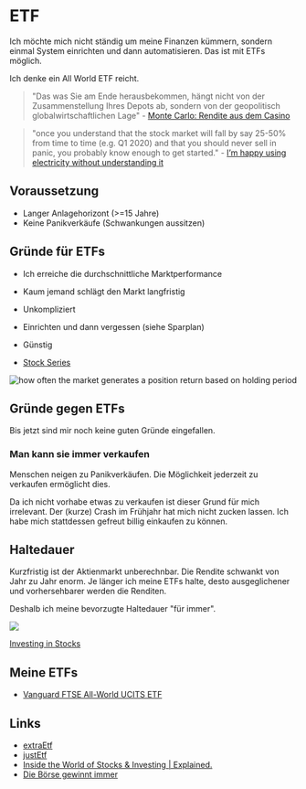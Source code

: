 # ETF

Ich möchte mich nicht ständig um meine Finanzen kümmern, sondern einmal System einrichten und dann automatisieren.
Das ist mit ETFs möglich.

Ich denke ein All World ETF reicht.

> "Das was Sie am Ende herausbekommen, hängt nicht von der Zusammenstellung Ihres Depots ab, sondern von der geopolitisch globalwirtschaftlichen Lage" - [Monte Carlo: Rendite aus dem Casino](https://www.finanzwesir.com/blog/monte-carlo-etf-index)

> "once you understand that the stock market will fall by say 25-50% from time to time (e.g. Q1 2020) and that you should never sell in panic, you probably know enough to get started." - [I’m happy using electricity without understanding it](https://theescapeartist.me/2021/02/28/im-happy-using-electricity-without-understanding-it/)

## Voraussetzung

- Langer Anlagehorizont (>=15 Jahre)
- Keine Panikverkäufe (Schwankungen aussitzen)

## Gründe für ETFs

- Ich erreiche die durchschnittliche Marktperformance
- Kaum jemand schlägt den Markt langfristig
- Unkompliziert
- Einrichten und dann vergessen (siehe Sparplan)
- Günstig

- [Stock Series](https://jlcollinsnh.com/stock-series/)

![how often the market generates a position return based on holding period](https://www.collaborativefund.com/uploads/Screen%20Shot%202021-03-18%20at%203.06.45%20PM.png)

## Gründe gegen ETFs

Bis jetzt sind mir noch keine guten Gründe eingefallen.

### Man kann sie immer verkaufen

Menschen neigen zu Panikverkäufen. Die Möglichkeit jederzeit zu verkaufen ermöglicht dies.

Da ich nicht vorhabe etwas zu verkaufen ist dieser Grund für mich irrelevant. Der (kurze) Crash im Frühjahr hat mich nicht zucken lassen. Ich habe mich stattdessen gefreut billig einkaufen zu können.

## Haltedauer

Kurzfristig ist der Aktienmarkt unberechnbar. Die Rendite schwankt von Jahr zu Jahr enorm. Je länger ich meine ETFs halte, desto ausgeglichener und vorhersehbarer werden die Renditen.

Deshalb ich meine bevorzugte Haltedauer "für immer".

![](https://www.suredividend.com/wp-content/uploads/2018/12/SP-500-Returns-Time-Horizon.png)

[Investing in Stocks](https://www.suredividend.com/investing-in-stocks/)

## Meine ETFs

- [Vanguard FTSE All-World UCITS ETF](https://de.extraetf.com/etf-profile/IE00B3RBWM25)

## Links

- [extraEtf](https://de.extraetf.com/)
- [justEtf](https://www.justetf.com/de/)
- [Inside the World of Stocks & Investing | Explained.](https://www.youtube.com/watch?v=_MeZt4LBnCE)
- [Die Börse gewinnt immer](https://www.youtube.com/watch?v=TQuxVz52w2w)